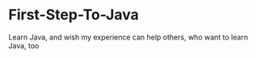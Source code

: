 First-Step-To-Java
==================

Learn Java, and wish my experience can help others, who want to learn Java, too
